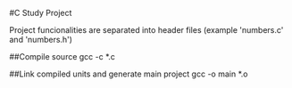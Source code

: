 #C Study Project

Project funcionalities are separated into header files (example 'numbers.c' and 'numbers.h')

##Compile source
gcc -c *.c

##Link compiled units and generate main project
gcc -o main *.o
